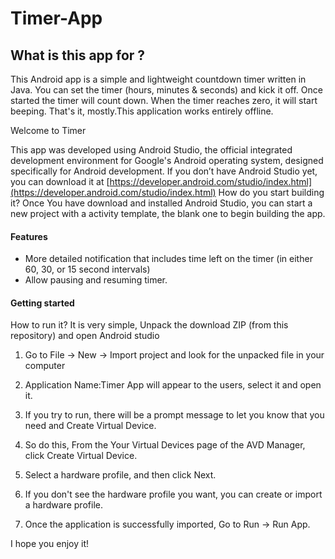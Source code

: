 # Timer-App

## What is this app for ?

This Android app is a simple and lightweight countdown timer written in Java. You can set the timer (hours, minutes & seconds) and kick it off. Once started the timer will count down. When the timer reaches zero, it will start beeping. That's it, mostly.This application works entirely offline.

Welcome to Timer

This app was developed using Android Studio, the official integrated development environment for Google's Android operating system, designed specifically for Android development. If you don’t have Android Studio yet, you can download it at  [https://developer.android.com/studio/index.html](https://developer.android.com/studio/index.html) 
How do you start building it? Once You have download and installed Android Studio, you can start a new project with a activity template, the blank one to begin building the app. 

#### Features

-   More detailed notification that includes time left on the timer (in either 60, 30, or 15 second intervals)
- Allow pausing and resuming timer.

#### Getting started

How to run it? It is very simple, Unpack the download ZIP (from this repository) and open Android studio

1.  Go to File -> New -> Import project and look for the unpacked file in your computer
    
2.  Application Name:Timer App will appear to the users, select it and open it.
    
3.  If you try to run, there will be a prompt message to let you know that you need and Create Virtual Device.
    
4.  So do this, From the Your Virtual Devices page of the AVD Manager, click Create Virtual Device.
    
5.  Select a hardware profile, and then click Next.
    
6.  If you don't see the hardware profile you want, you can create or import a hardware profile.
    
7.  Once the application is successfully imported, Go to Run -> Run App.
    

I hope you enjoy it!
